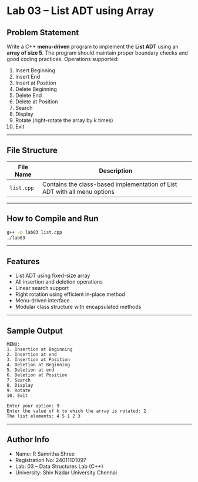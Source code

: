 # Lab 03 – List ADT using Array

## Problem Statement

Write a C++ **menu-driven** program to implement the **List ADT** using an **array of size 5**. The program should maintain proper boundary checks and good coding practices. Operations supported:

1. Insert Beginning  
2. Insert End  
3. Insert at Position  
4. Delete Beginning  
5. Delete End  
6. Delete at Position  
7. Search  
8. Display  
9. Rotate (right-rotate the array by k times)  
10. Exit

---

## File Structure

| File Name     | Description                                   |
|---------------|-----------------------------------------------|
| `list.cpp` | Contains the class-based implementation of List ADT with all menu options |

---

## How to Compile and Run

```bash
g++ -o lab03 list.cpp
./lab03
```

---

## Features

- List ADT using fixed-size array  
- All insertion and deletion operations  
- Linear search support  
- Right rotation using efficient in-place method  
- Menu-driven interface  
- Modular class structure with encapsulated methods  

---

## Sample Output

```
MENU:
1. Insertion at Beginning
2. Insertion at end
3. Insertion at Position
4. Deletion at Beginning
5. Deletion at end
6. Deletion at Position
7. Search
8. Display
9. Rotate
10. Exit

Enter your option: 9
Enter the value of k to which the array is rotated: 2
The list elements: 4 5 1 2 3
```

---

## Author Info

- Name: R Samritha Shree   
- Registration No: 24011101097
- Lab: 03 – Data Structures Lab (C++)
- University: Shiv Nadar University Chennai 